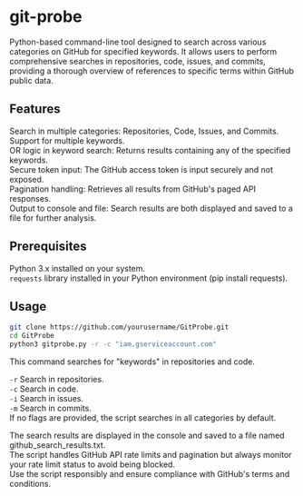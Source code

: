 # git-probe
Python-based command-line tool designed to search across various categories on GitHub for specified keywords.
It allows users to perform comprehensive searches in repositories, code, issues, and commits, providing a thorough overview of references to specific terms within GitHub public data.

## Features
Search in multiple categories: Repositories, Code, Issues, and Commits.  
Support for multiple keywords.  
OR logic in keyword search: Returns results containing any of the specified keywords.  
Secure token input: The GitHub access token is input securely and not exposed.  
Pagination handling: Retrieves all results from GitHub's paged API responses.  
Output to console and file: Search results are both displayed and saved to a file for further analysis.  

## Prerequisites

Python 3.x installed on your system.  
`requests` library installed in your Python environment (pip install requests).  

## Usage  

```bash
git clone https://github.com/yourusername/GitProbe.git
cd GitProbe
python3 gitprobe.py -r -c "iam.gserviceaccount.com"
```

This command searches for "keywords" in repositories and code.  

`-r` Search in repositories.  
`-c` Search in code.  
`-i` Search in issues.  
`-m` Search in commits.  
If no flags are provided, the script searches in all categories by default.  

The search results are displayed in the console and saved to a file named github_search_results.txt.  
The script handles GitHub API rate limits and pagination but always monitor your rate limit status to avoid being blocked.  
Use the script responsibly and ensure compliance with GitHub's terms and conditions.  
